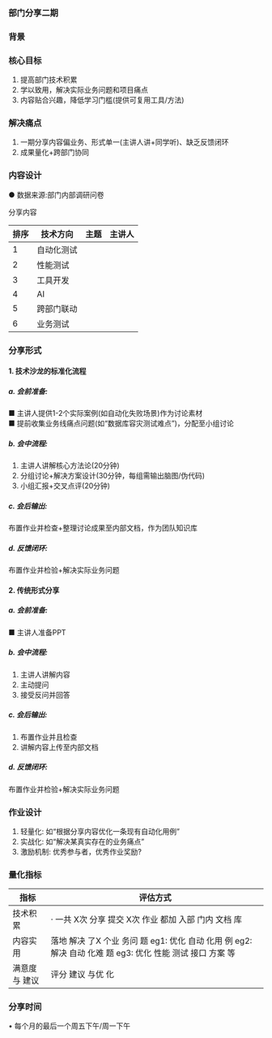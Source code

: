 ### 部门分享二期

### 背景

### 核心目标

1. 提高部门技术积累  
2. 学以致用，解决实际业务问题和项目痛点  
3. 内容贴合兴趣，降低学习门槛(提供可复用工具/方法)  

### 解决痛点

1. 一期分享内容偏业务、形式单一(主讲人讲+同学听)、缺乏反馈闭环  
2. 成果量化+跨部门协同  

### 内容设计

● 数据来源:部门内部调研问卷  

分享内容  

| 排序 | 技术方向      | 主题 | 主讲人 |
|------|---------------|------|--------|
| 1    | 自动化测试   |      |        |
| 2    | 性能测试      |      |        |
| 3    | 工具开发      |      |        |
| 4    | AI           |      |        |
| 5    | 跨部门联动   |      |        |
| 6    | 业务测试   |      |        |
### 分享形式  

#### 1. 技术沙龙的标准化流程  

##### a. 会前准备:  
■ 主讲人提供1-2个实际案例(如自动化失败场景)作为讨论素材  
■ 提前收集业务线痛点问题(如“数据库容灾测试难点”)，分配至小组讨论  

##### b. 会中流程:  
1. 主讲人讲解核心方法论(20分钟)  
2. 分组讨论+解决方案设计(30分钟，每组需输出脑图/伪代码)  
3. 小组汇报+交叉点评(20分钟)  

##### c. 会后输出:  
布置作业并检查+整理讨论成果至内部文档，作为团队知识库  

##### d. 反馈闭环:  
布置作业并检验+解决实际业务问题  

#### 2. 传统形式分享  

##### a. 会前准备:  
■ 主讲人准备PPT  

##### b. 会中流程:  
1. 主讲人讲解内容  
2. 主动提问  
3. 接受反问并回答  

##### c. 会后输出:  
1. 布置作业并且检查  
2. 讲解内容上传至内部文档  

##### d. 反馈闭环:  
布置作业并检验+解决实际业务问题  

### 作业设计  

1. 轻量化: 如“根据分享内容优化一条现有自动化用例”  
2. 实战化: 如“解决某真实存在的业务痛点”  
3. 激励机制: 优秀参与者，优秀作业奖励?  

### 量化指标  

| 指标           | 评估方式                                                                 |
|----------------|--------------------------------------------------------------------------|
| 技术积累       | · 一共 X次 分享 提交 X次 作业 都加 入部 门内 文档 库                     |
| 内容实用       | 落地 解决 了X 个业 务问 题 eg1: 优化 自动 化用 例 eg2: 解决 自动 化难 题 eg3: 优化 性能 测试 接口 方案 等 |
| 满意度与 建议  | 评分 建议 与优 化                                                        |

### 分享时间  
• 每个月的最后一个周五下午/周一下午  